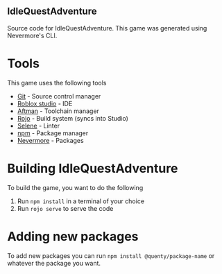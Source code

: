 ## IdleQuestAdventure

Source code for IdleQuestAdventure. This game was generated using Nevermore's CLI.

# Tools

This game uses the following tools

- [Git](https://git-scm.com/download/win) - Source control manager
- [Roblox studio](https://www.roblox.com/create) - IDE
- [Aftman](https://github.com/LPGhatguy/aftman) - Toolchain manager
- [Rojo](https://rojo.space/docs/v7/getting-started/installation/) - Build system (syncs into Studio)
- [Selene](https://kampfkarren.github.io/selene/roblox.html) - Linter
- [npm](https://nodejs.org/en/download/) - Package manager
- [Nevermore](https://github.com/Quenty/NevermoreEngine) - Packages

# Building IdleQuestAdventure

To build the game, you want to do the following

1. Run `npm install` in a terminal of your choice
2. Run `rojo serve` to serve the code

# Adding new packages

To add new packages you can run `npm install @quenty/package-name` or whatever the package you want.
